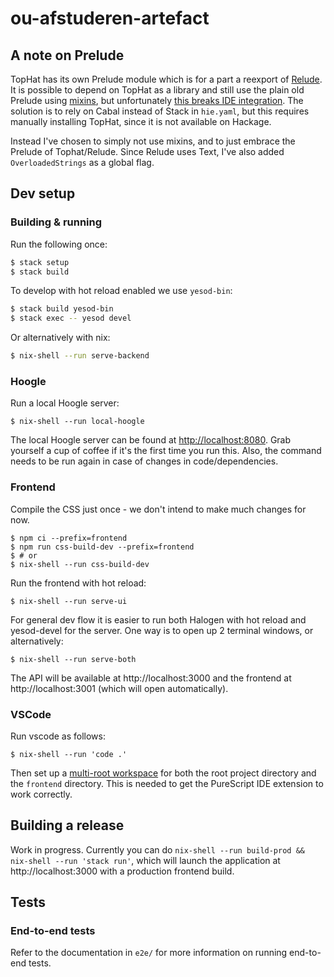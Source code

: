 # ou-afstuderen-artefact

## A note on Prelude

TopHat has its own Prelude module which is for a part a reexport of
[Relude](https://github.com/kowainik/relude). It is possible to depend on TopHat
as a library and still use the plain old Prelude using
[mixins](https://cabal.readthedocs.io/en/3.4/cabal-package.html#pkg-field-mixins),
but unfortunately [this breaks IDE
integration](https://github.com/haskell/haskell-language-server/issues/1415).
The solution is to rely on Cabal instead of Stack in `hie.yaml`, but this
requires manually installing TopHat, since it is not available on Hackage.

Instead I've chosen to simply not use mixins, and to just embrace the Prelude of
Tophat/Relude. Since Relude uses Text, I've also added `OverloadedStrings` as a
global flag.

## Dev setup

### Building & running

Run the following once:

```bash
$ stack setup
$ stack build
```

To develop with hot reload enabled we use `yesod-bin`:

```bash
$ stack build yesod-bin
$ stack exec -- yesod devel
```

Or alternatively with nix:

```bash
$ nix-shell --run serve-backend
```

### Hoogle

Run a local Hoogle server:

```
$ nix-shell --run local-hoogle
```

The local Hoogle server can be found at
[http://localhost:8080](http://localhost:8080). Grab yourself a cup of coffee if
it's the first time you run this. Also, the command needs to be run again in
case of changes in code/dependencies.

### Frontend

Compile the CSS just once - we don't intend to make much changes for now.

```
$ npm ci --prefix=frontend
$ npm run css-build-dev --prefix=frontend
$ # or
$ nix-shell --run css-build-dev
```

Run the frontend with hot reload:

```
$ nix-shell --run serve-ui
```

For general dev flow it is easier to run both Halogen with hot reload and
yesod-devel for the server. One way is to open up 2 terminal windows, or
alternatively:

```
$ nix-shell --run serve-both
```

The API will be available at  http://localhost:3000 and the frontend at
http://localhost:3001 (which will open automatically).

### VSCode

Run vscode as follows:

```
$ nix-shell --run 'code .'
```

Then set up a [multi-root
workspace](https://code.visualstudio.com/docs/editor/multi-root-workspaces) for
both the root project directory and the `frontend` directory. This is needed to
get the PureScript IDE extension to work correctly.

## Building a release

Work in progress. Currently you can do `nix-shell --run build-prod && nix-shell
--run 'stack run'`, which will launch the application at http://localhost:3000
with a production frontend build.

## Tests

### End-to-end tests

Refer to the documentation in `e2e/` for more information on running end-to-end
tests.
